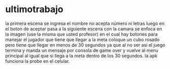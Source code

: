 # ultimotrabajo 
la primera escena se ingresa el nombre no acepta número ni letras luego en el boton de aceptar 
pasa a la siguiente escena con la camara se enfoca en la imagen (use la misma que usted profesor)
en el cual hay botones para manejar el jugador que tiene  que llegar a la meta coloque un cubo rosado 
pero tiene que llegar en menos de 30 segundos ya que al no ser asi el juego termina y manda un mensaje 
por consola de game over y vuelve al menu principal al igual que si llega a la meta dentro de los 30 segundos.
la apk funciona la probe en el celular.
